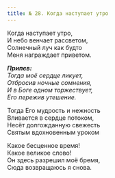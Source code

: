 ```yaml
---
title: № 28. Когда наступает утро
---
```


Когда наступает утро,  
И небо венчает рассветом,  
Солнечный луч как будто  
Меня награждает приветом.

*__Припев:__  
Тогда моё сердце ликует,  
Отбросив ночные сомнения,  
И в Боге одном торжествует,  
Его пережив утешение.*

Тогда Его мудрость и нежность  
Вливается в сердце потоком,  
Несёт долгожданную свежесть  
Святым вдохновенным уроком

Какое бесценное время!  
Какое великое слово!  
Он здесь разрешил моё бремя,  
Сюда возвращаюсь я снова.
